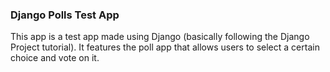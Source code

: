 ### Django Polls Test App

This app is a test app made using Django (basically following the Django Project tutorial). It features the poll app that allows users to select a certain choice and vote on it. 

